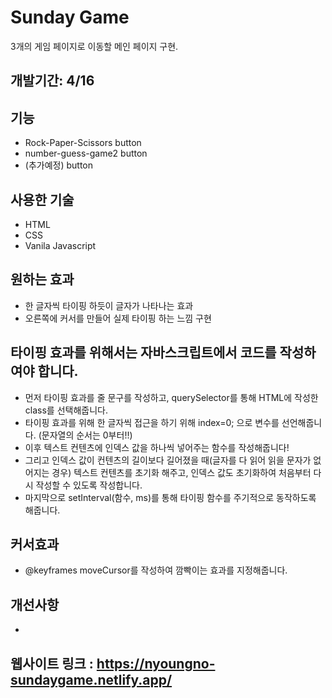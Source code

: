 # Sunday Game

3개의 게임 페이지로 이동할 메인 페이지 구현.

## 개발기간: 4/16


## 기능
* Rock-Paper-Scissors button
* number-guess-game2 button
* (추가예정) button

## 사용한 기술
* HTML
* CSS
* Vanila Javascript


## 원하는 효과
* 한 글자씩 타이핑 하듯이 글자가 나타나는 효과
* 오른쪽에 커서를 만들어 실제 타이핑 하는 느낌 구현

## 타이핑 효과를 위해서는 자바스크립트에서 코드를 작성하여야 합니다.
* 먼저 타이핑 효과를 줄 문구를 작성하고, querySelector를 통해 HTML에 작성한 class를 선택해줍니다.
* 타이핑 효과를 위해 한 글자씩 접근을 하기 위해 index=0; 으로 변수를 선언해줍니다.
(문자열의 순서는 0부터!!)
* 이후 텍스트 컨텐츠에 인덱스 값을 하나씩 넣어주는 함수를 작성해줍니다!
* 그리고 인덱스 값이 컨텐츠의 길이보다 길어졌을 때(글자를 다 읽어 읽을 문자가 없어지는 경우) 텍스트 컨텐츠를 초기화 해주고, 인덱스 값도 초기화하여 처음부터 다시 작성할 수 있도록 작성합니다.
* 마지막으로 setInterval(함수, ms)를 통해 타이핑 함수를 주기적으로 동작하도록 해줍니다.

## 커서효과
* @keyframes moveCursor를 작성하여 깜빡이는 효과를 지정해줍니다.

## 개선사항
-

## 웹사이트 링크 : <https://nyoungno-sundaygame.netlify.app/>
